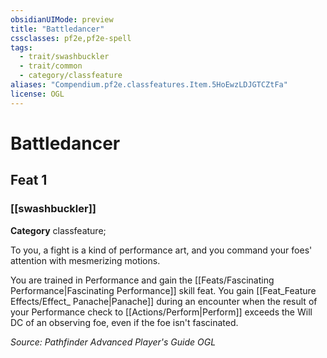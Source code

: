 ```yaml
---
obsidianUIMode: preview
title: "Battledancer"
cssclasses: pf2e,pf2e-spell
tags:
  - trait/swashbuckler
  - trait/common
  - category/classfeature
aliases: "Compendium.pf2e.classfeatures.Item.5HoEwzLDJGTCZtFa"
license: OGL
---
```

# Battledancer
## Feat 1
### [[swashbuckler]]

**Category** classfeature; 




To you, a fight is a kind of performance art, and you command your foes' attention with mesmerizing motions.

You are trained in Performance and gain the [[Feats/Fascinating Performance|Fascinating Performance]] skill feat. You gain [[Feat_Feature Effects/Effect_ Panache|Panache]] during an encounter when the result of your Performance check to [[Actions/Perform|Perform]] exceeds the Will DC of an observing foe, even if the foe isn't fascinated.

*Source: Pathfinder Advanced Player's Guide*
*OGL*